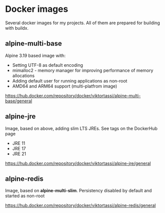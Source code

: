# Docker images
Several docker images for my projects. All of them are prepared for building with buildx.

## alpine-multi-base
Alpine 3.19 based image with:
- Setting UTF-8 as default encoding
- mimalloc2 - memory manager for improving performance of memory allocations
- Adding default user for running applications as non-root
- AMD64 and ARM64 support (multi-platfrom image)

https://hub.docker.com/repository/docker/viktortassi/alpine-multi-base/general

## alpine-jre
Image, based on above, adding slim LTS JREs. See tags on the DockerHub page
- JRE 11
- JRE 17
- JRE 21

https://hub.docker.com/repository/docker/viktortassi/alpine-jre/general

## alpine-redis
Image, based on **alpine-multi-slim**. Persistency disabled by default and started as non-root

https://hub.docker.com/repository/docker/viktortassi/alpine-redis/general
